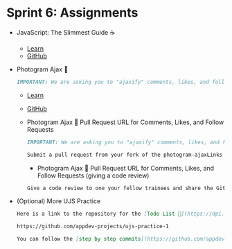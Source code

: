 # Sprint 6: Assignments
- JavaScript: The Slimmest Guide ☕️
  - [Learn](https://learn.firstdraft.com/lessons/203-minimal-js)
  - [GitHub]()

- Photogram Ajax 📸
  ```md
  IMPORTANT: We are asking you to "ajaxify" comments, likes, and follow requests for this assignment. Please disregard the section of the lesson that states likes and follow requests are optional.
  ```
  - [Learn](https://learn.firstdraft.com/lessons/204-rails-unobtrusive-ajax)
  - [GitHub]()

  - Photogram Ajax 📸 Pull Request URL for Comments, Likes, and Follow Requests
    ```md
    IMPORTANT: We are asking you to "ajaxify" comments, likes, and follow requests for this assignment. Please disregard the section of the lesson that states likes and follow requests are optional.

    Submit a pull request from your fork of the photogram-ajaxLinks to an external site. project, comparing CRUDing comments using Ajax on a feature branch to the main branch. **Please assign Fidel Leal (@flealc) to review your pull request 👀**.
    ```
    - Photogram Ajax 📸 Pull Request URL for Comments, Likes, and Follow Requests (giving a code review)
    <!-- TODO: do we want to have 3 separate pull requests? -->
      ```md
      Give a code review to one your fellow trainees and share the GitHub URL.
      ```

- (Optional) More UJS Practice
  ```md
  Here is a link to the repository for the [Todo List 📝](https://dpi.instructure.com/courses/294/assignments/2195) app we data modeled in sprint 2.

  https://github.com/appdev-projects/ujs-practice-1

  You can follow the [step by step commits](https://github.com/appdev-projects/ujs-practice-1/commits/bp-solution) and build your own todo list app to learn more about Rails UJS (Unobtrusive JavaScript)
  ```
